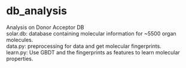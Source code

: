 # db_analysis
Analysis on Donor Acceptor DB  
solar.db: database containing molecular information for ~5500 organ molecules.      
data.py: preprocessing for data and get molecular fingerprints.  
learn.py: Use GBDT and the fingerprints as features to learn molecular properties.   
